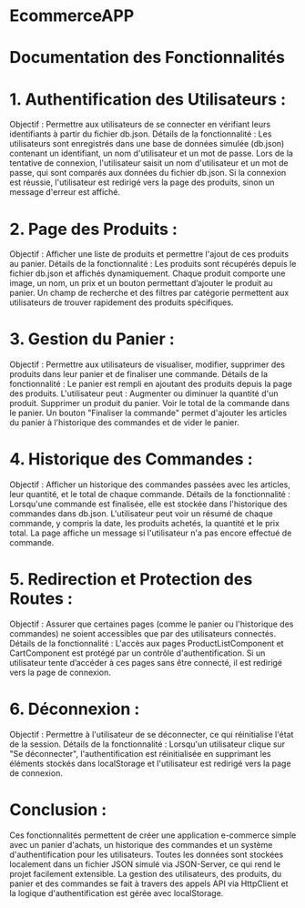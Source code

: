 # EcommerceAPP

# Documentation des Fonctionnalités

# 1. Authentification des Utilisateurs :

Objectif : Permettre aux utilisateurs de se connecter en vérifiant leurs identifiants à partir du fichier db.json.
Détails de la fonctionnalité :
Les utilisateurs sont enregistrés dans une base de données simulée (db.json) contenant un identifiant, un nom d'utilisateur et un mot de passe.
Lors de la tentative de connexion, l'utilisateur saisit un nom d'utilisateur et un mot de passe, qui sont comparés aux données du fichier db.json.
Si la connexion est réussie, l'utilisateur est redirigé vers la page des produits, sinon un message d'erreur est affiché.

# 2. Page des Produits :

Objectif : Afficher une liste de produits et permettre l'ajout de ces produits au panier.
Détails de la fonctionnalité :
Les produits sont récupérés depuis le fichier db.json et affichés dynamiquement.
Chaque produit comporte une image, un nom, un prix et un bouton permettant d’ajouter le produit au panier.
Un champ de recherche et des filtres par catégorie permettent aux utilisateurs de trouver rapidement des produits spécifiques.

# 3. Gestion du Panier :

Objectif : Permettre aux utilisateurs de visualiser, modifier, supprimer des produits dans leur panier et de finaliser une commande.
Détails de la fonctionnalité :
Le panier est rempli en ajoutant des produits depuis la page des produits.
L'utilisateur peut :
Augmenter ou diminuer la quantité d'un produit.
Supprimer un produit du panier.
Voir le total de la commande dans le panier.
Un bouton "Finaliser la commande" permet d'ajouter les articles du panier à l'historique des commandes et de vider le panier.

# 4. Historique des Commandes :

Objectif : Afficher un historique des commandes passées avec les articles, leur quantité, et le total de chaque commande.
Détails de la fonctionnalité :
Lorsqu'une commande est finalisée, elle est stockée dans l'historique des commandes dans db.json.
L'utilisateur peut voir un résumé de chaque commande, y compris la date, les produits achetés, la quantité et le prix total.
La page affiche un message si l'utilisateur n'a pas encore effectué de commande.

# 5. Redirection et Protection des Routes :

Objectif : Assurer que certaines pages (comme le panier ou l'historique des commandes) ne soient accessibles que par des utilisateurs connectés.
Détails de la fonctionnalité :
L'accès aux pages ProductListComponent et CartComponent est protégé par un contrôle d'authentification.
Si un utilisateur tente d’accéder à ces pages sans être connecté, il est redirigé vers la page de connexion.

# 6. Déconnexion :

Objectif : Permettre à l'utilisateur de se déconnecter, ce qui réinitialise l'état de la session.
Détails de la fonctionnalité :
Lorsqu'un utilisateur clique sur "Se déconnecter", l'authentification est réinitialisée en supprimant les éléments stockés dans localStorage et l'utilisateur est redirigé vers la page de connexion.

# Conclusion :

Ces fonctionnalités permettent de créer une application e-commerce simple avec un panier d'achats, un historique des commandes et un système d'authentification pour les utilisateurs. Toutes les données sont stockées localement dans un fichier JSON simulé via JSON-Server, ce qui rend le projet facilement extensible. La gestion des utilisateurs, des produits, du panier et des commandes se fait à travers des appels API via HttpClient et la logique d'authentification est gérée avec localStorage.
